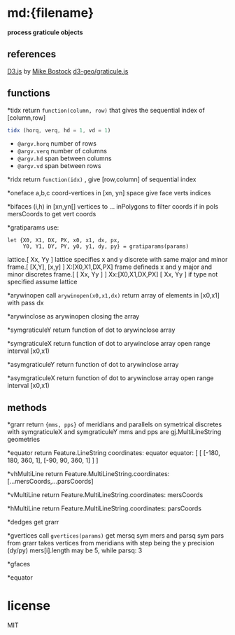 
 # md:{filename}
 **process graticule objects**

 ## references
 [D3.js](https://github.com/d3) by [Mike Bostock](https://en.wikipedia.org/wiki/Mike_Bostock)
 [d3-geo/graticule.js](http://ci.testling.com/substack/minimist)

 ## functions
 *tidx
 return `function(column, row)` that gives the sequential index of [column,row]
 ``` js
 tidx (horq, verq, hd = 1, vd = 1)
 ```
 * `@argv.horq` number of rows
 * `@argv.verq` number of columns
 * `@argv.hd`   span between columns
 * `@argv.vd`   span between rows
 
 *ridx
 return `function(idx)` , give [row,column] of sequential index

 *oneface
   a,b,c coord-vertices in [xn, yn] space give face verts indices

 *bifaces
  (i,h) in [xn,yn[]
  vertices to ...
  inPolygons to filter coords if in pols
  mersCoords to get vert coords

 *gratiparams
 use:
 ```
 let {X0, X1, DX, PX, x0, x1, dx, px,
      Y0, Y1, DY, PY, y0, y1, dy, py} = gratiparams(params)
 ```
  lattice.[ Xx, Yy ]
   lattice specifies x and y discrete with same major and minor
  frame.[ [X,Y], [x,y] ]   X:[X0,X1,DX,PX]
   frame defineds x and y major and minor discretes
  frame.[ [ Xx, Yy ] ]    Xx:[X0,X1,DX,PX]
  [ Xx, Yy ]
   if type not specified assume lattice
 
 *arywinopen
   call `arywinopen(x0,x1,dx)`
   return array of elements in [x0,x1] with pass dx
 
 *arywinclose
   as arywinopen closing the array
 
 *symgraticuleY
   return function of dot to arywinclose array
 
 *symgraticuleX
   return function of dot to arywinclose array
   open range interval [x0,x1)
 
 *asymgraticuleY
   return function of dot to arywinclose array
 
 *asymgraticuleX
   return function of dot to arywinclose array
   open range interval [x0,x1)
 
 ## methods
 *grarr
   return `{mms, pps}`  of meridians and parallels
     on symetrical  discretes with symgraticuleX and symgraticuleY
     mms and pps are gj.MultiLineString geometries
 
 *equator
   return Feature.LineString coordinates: equator
     equator: [ [ [-180, 180, 360, 1], [-90, 90, 360, 1] ] ]
 
 *vhMultiLine
   return Feature.MultiLineString.coordinates: [...mersCoords,...parsCoords]
 
 *vMultiLine
   return Feature.MultiLineString.coordinates: mersCoords
 
 *hMultiLine
   return Feature.MultiLineString.coordinates: parsCoords
 
 *dedges
   get grarr
 
 *gvertices
   call `gvertices(params)`
   get mersq sym mers and parsq sym pars from grarr
   takes vertices from meridians with step being the y precision (dy/py)
   mers[i].length may be 5, while parsq: 3
 
 *gfaces
 
 
 *equator
 
 
 # license
 MIT
